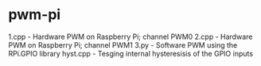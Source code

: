 # pwm-pi

1.cpp - Hardware PWM on Raspberry Pi; channel PWM0
2.cpp - Hardware PWM on Raspberry Pi; channel PWM1
3.py - Software PWM using the RPi.GPIO library
hyst.cpp - Tesging internal hysteresisis of the GPIO inputs
